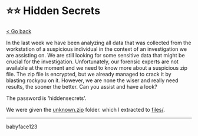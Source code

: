 # ⭐⭐ Hidden Secrets

[< Go back](../../README.md)

In the last week we have been analyzing all data that was collected from the workstation of a suspicious individual in the context of an investigation we are assisting on.
We are still looking for some sensitive data that might be crucial for the investigation.
Unfortunately, our forensic experts are not available at the moment and we need to know more about a suspicious zip file.
The zip file is encrypted, but we already managed to crack it by blasting rockyou on it.
However, we are none the wiser and really need results, the sooner the better.
Can you assist and have a look?

The password is 'hiddensecrets'.

We were given the [unknown.zip](./unknown.zip) folder. which I extracted to [files/](./files). 

----

babyface123